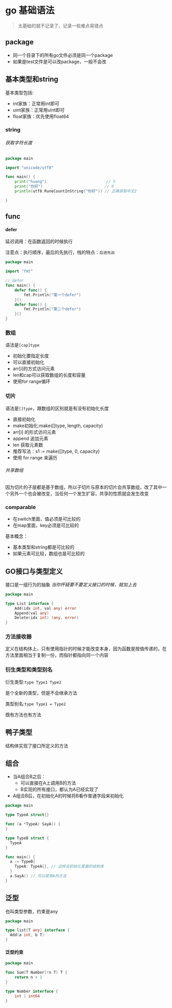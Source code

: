 # go 基础语法

> 太基础的就不记录了，记录一些难点易错点

## package

- 同一个目录下的所有go文件必须是同一个package
- 如果是test文件是可以改package，一般不会改

## 基本类型和string

基本类型包括:

- int家族：正常用int即可
- uint家族：正常用uint即可
- float家族：优先使用float64

### string

###### 获取字符长度

```go
package main

import "unicode/utf8"

func main() {
	print("huang")                          // 5
	print("你好")                           // 6
	println(utf8.RuneCountInString("你好")) // 正确获取中文2

}

```

## func

#### defer

延迟调用：在函数返回的时候执行

注意点：执行顺序，最后的先执行，栈的特点：`后进先出`

```go
package main

import "fmt"

// defer
func main() {
	defer func() {
		fmt.Println("第一个defer")
	}()
	defer func() {
		fmt.Println("第二个defer")
	}()
}
```

### 数组

语法是`[cap]type`

- 初始化要指定长度
- 可以直接初始化
- arr[i]的方式访问元素
- len和cap可以获取数组的长度和容量
- 使用for range循环

### 切片

语法是`[]type`，跟数组的区别就是有没有初始化长度

- 直接初始化
- make初始化:make([]type, length, capacity)
- arr[i] 的形式访问元素
- append 追加元素
- len 获取元素数
- 推荐写法：s1 := make([]type, 0, capacity)
- 使用 for range 来遍历

###### 共享数组

因为切片的子层都是基于数组，所以子切片与原本的切片会共享数组，改了其中一个另外一个也会被改变，当任何一个发生扩容，共享的性质就会发生改变

### comparable

- 在switch里面，值必须是可比较的
- 在map里面，key必须是可比较的

基本概念：

- 基本类型和string都是可比较的
- 如果元素可比较，数组也是可比较的

## GO接口与类型定义

接口是一组行为的抽象 *当你怀疑要不要定义接口的时候，就加上去*

```go
package main

type List interface {
	Add(idx int, val any) error
	Append(val any)
	Delete(idx int) (any, error)
}
```

### 方法接收器

定义在结构体上，只有使用指针的时候才能改变本身，因为函数是按值传递的，在方法里面相当于复制一份，而指针都指向同一个内容

### 衍生类型和类型别名

衍生类型:`type Type1 Type2`

是个全新的类型，但是不会继承方法

类型别名:`type Type1 = Type2`

既有方法也有方法

## 鸭子类型

结构体实现了接口所定义的方法

## 组合

- 当A组合B之后：
   - 可以直接在A上调用B的方法
   - B实现的所有接口，都认为A已经实现了
- A组合B后，在初始化A的时候将B看作普通字段来初始化

```go
package main

type TypeA struct{}

func (a *TypeA) SayA() {
}

type TypeB struct {
  TypeA
}

func main() {
  a := TypeB{
    TypeA: TypeA{}, // 这样去初始化里面的结构体
  }
  a.SayA() // 可以使用A的方法
}
```

## 泛型

也叫类型参数，约束是any

```go
package main

type list[T any] interface {
  Add(a int, b T)
}
```

#### 泛型约束

```go
package main

func Sum[T Number](n T) T {
	return n + 1
}

type Number interface {
	int | int64
}
```